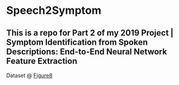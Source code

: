 # Speech2Symptom
## This is a repo for Part 2 of my 2019 Project | Symptom Identification from Spoken Descriptions: End-to-End Neural Network Feature Extraction
Dataset @ [Figure8](https://www.figure-eight.com/dataset/audio-recording-and-transcription-for-medical-scenarios/)
